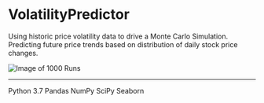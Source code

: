 # VolatilityPredictor
Using historic price volatility data to drive a Monte Carlo Simulation. Predicting future price trends based on distribution of daily stock price changes. 

![Image of 1000 Runs](https://github.com/nasriv/VolatilityPredictor/blob/master/EndPriceData_1000.png)

_______________________
Python 3.7
Pandas
NumPy
SciPy
Seaborn

